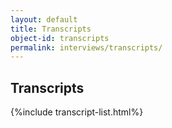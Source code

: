 ```yaml
---
layout: default
title: Transcripts
object-id: transcripts
permalink: interviews/transcripts/
---
```

## Transcripts

{%include transcript-list.html%}
